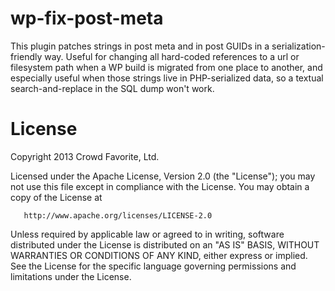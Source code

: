 wp-fix-post-meta
================

This plugin patches strings in post meta and in post GUIDs in a serialization-friendly way. Useful for changing all hard-coded references to a url or filesystem path when a WP build is migrated from one place to another, and especially useful when those strings live in PHP-serialized data, so a textual search-and-replace in the SQL dump won't work.

License
================

   Copyright 2013 Crowd Favorite, Ltd.

   Licensed under the Apache License, Version 2.0 (the "License");
   you may not use this file except in compliance with the License.
   You may obtain a copy of the License at

       http://www.apache.org/licenses/LICENSE-2.0

   Unless required by applicable law or agreed to in writing, software
   distributed under the License is distributed on an "AS IS" BASIS,
   WITHOUT WARRANTIES OR CONDITIONS OF ANY KIND, either express or implied.
   See the License for the specific language governing permissions and
   limitations under the License.
